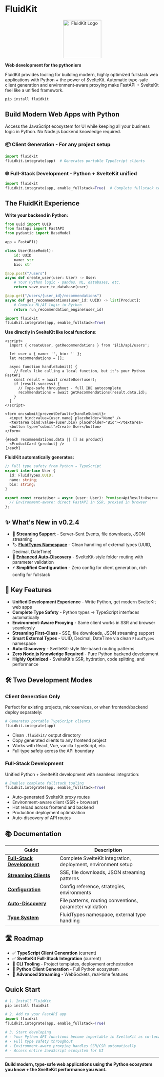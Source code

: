 # FluidKit

<div align="center">
  <img src="https://azure-deliberate-dog-514.mypinata.cloud/ipfs/bafkreiay74jzankyzj2zh4zemmpidafbsrcr4hwjxnl5e3qk32xyi6t3hi" alt="FluidKit Logo" width="125">
</div>

**Web development for the pythoniers**

FluidKit provides tooling for building modern, highly optimized fullstack web applications with Python + the power of SvelteKit. Automatic type-safe client generation and environment-aware proxying make FastAPI + SvelteKit feel like a unified framework.

```bash
pip install fluidkit
```

## Build Modern Web Apps with Python

Access the JavaScript ecosystem for UI while keeping all your business logic in Python. No Node.js backend knowledge required.

### 📦 **Client Generation** - For any project setup
```python
import fluidkit
fluidkit.integrate(app)  # Generates portable TypeScript clients
```

### 🌐 **Full-Stack Development** - Python + SvelteKit unified
```python
import fluidkit
fluidkit.integrate(app, enable_fullstack=True)  # Complete fullstack tooling
```

## The FluidKit Experience

**Write your backend in Python:**
```python
from uuid import UUID
from fastapi import FastAPI
from pydantic import BaseModel

app = FastAPI()

class User(BaseModel):
    id: UUID
    name: str
    bio: str

@app.post("/users")
async def create_user(user: User) -> User:
    # Your Python logic - pandas, ML, databases, etc.
    return save_user_to_database(user)

@app.get("/users/{user_id}/recommendations")  
async def get_recommendations(user_id: UUID) -> list[Product]:
    # Complex ML/AI logic in Python
    return run_recommendation_engine(user_id)

import fluidkit
fluidkit.integrate(app, enable_fullstack=True)
```

**Use directly in SvelteKit like local functions:**
```svelte
<script>
  import { createUser, getRecommendations } from '$lib/api/users';
  
  let user = { name: '', bio: '' };
  let recommendations = [];
  
  async function handleSubmit() {
    // Feels like calling a local function, but it's your Python FastAPI
    const result = await createUser(user);
    if (result.success) {
      // Type-safe throughout - full IDE autocomplete
      recommendations = await getRecommendations(result.data.id);
    }
  }
</script>

<form on:submit|preventDefault={handleSubmit}>
  <input bind:value={user.name} placeholder="Name" />
  <textarea bind:value={user.bio} placeholder="Bio"></textarea>
  <button type="submit">Create User</button>
</form>

{#each recommendations.data || [] as product}
  <ProductCard {product} />
{/each}
```

**FluidKit automatically generates:**
```typescript
// Full type safety from Python → TypeScript
export interface User {
  id: FluidTypes.UUID;
  name: string;
  bio: string;
}

export const createUser = async (user: User): Promise<ApiResult<User>> => {
  // Environment-aware: direct FastAPI in SSR, proxied in browser
};
```

## ✨ What's New in v0.2.4

- 🔄 **[Streaming Support](docs/streaming.md)** - Server-Sent Events, file downloads, JSON streaming
- 🏷️ **[FluidTypes Namespace](docs/types.md)** - Clean handling of external types (UUID, Decimal, DateTime)
- 📁 **[Enhanced Auto-Discovery](docs/auto-discovery.md)** - SvelteKit-style folder routing with parameter validation
- ⚡ **Simplified Configuration** - Zero config for client generation, rich config for fullstack

## 🚀 Key Features

- **Unified Development Experience** - Write Python, get modern SvelteKit web apps
- **Complete Type Safety** - Python types → TypeScript interfaces automatically  
- **Environment-Aware Proxying** - Same client works in SSR and browser seamlessly
- **Streaming First-Class** - SSE, file downloads, JSON streaming support
- **Smart External Types** - UUID, Decimal, DateTime via clean `FluidTypes` namespace
- **Auto-Discovery** - SvelteKit-style file-based routing patterns
- **Zero Node.js Knowledge Required** - Pure Python backend development
- **Highly Optimized** - SvelteKit's SSR, hydration, code splitting, and performance

## 🛠️ Two Development Modes

### **Client Generation Only**
Perfect for existing projects, microservices, or when frontend/backend deploy separately:

```python
# Generates portable TypeScript clients
fluidkit.integrate(app)
```
- Clean `.fluidkit/` output directory
- Copy generated clients to any frontend project  
- Works with React, Vue, vanilla TypeScript, etc.
- Full type safety across the API boundary

### **Full-Stack Development**
Unified Python + SvelteKit development with seamless integration:

```python
# Enables complete fullstack tooling
fluidkit.integrate(app, enable_fullstack=True)
```
- Auto-generated SvelteKit proxy routes
- Environment-aware client (SSR + browser)
- Hot reload across frontend and backend
- Production deployment optimization
- Auto-discovery of API routes

## 📚 Documentation

| Guide | Description |
|-------|-------------|
| **[Full-Stack Development](docs/fullstack.md)** | Complete SvelteKit integration, deployment, environment setup |
| **[Streaming Clients](docs/streaming.md)** | SSE, file downloads, JSON streaming patterns |
| **[Configuration](docs/configuration.md)** | Config reference, strategies, environments |
| **[Auto-Discovery](docs/auto-discovery.md)** | File patterns, routing conventions, parameter validation |
| **[Type System](docs/types.md)** | FluidTypes namespace, external type handling |

## 🛣️ Roadmap

- ✅ **TypeScript Client Generation** (current)
- ✅ **SvelteKit Full-Stack Integration** (current)  
- 🚧 **CLI Tooling** - Project templates, deployment orchestration
- 🚧 **Python Client Generation** - Full Python ecosystem
- 🚧 **Advanced Streaming** - WebSockets, real-time features

## Quick Start

```python
# 1. Install FluidKit
pip install fluidkit

# 2. Add to your FastAPI app
import fluidkit
fluidkit.integrate(app, enable_fullstack=True)

# 3. Start developing
# - Your Python API functions become importable in SvelteKit as co-located ts files will be created with client code
# - Full type safety throughout
# - Environment-aware proxying handles SSR/CSR automatically
# - Access entire JavaScript ecosystem for UI
```

---

**Build modern, type-safe web applications using the Python ecosystem you know + the SvelteKit performance you want.**
